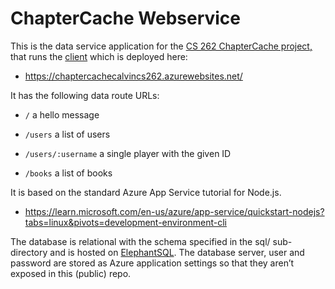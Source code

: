 # ChapterCache Webservice

This is the data service application for the [CS 262 ChapterCache project,](https://github.com/calvin-cs262-fall2023-teamG/Project) that runs the [client](https://github.com/calvin-cs262-fall2023-teamG/Client) which is deployed here:

- https://chaptercachecalvincs262.azurewebsites.net/

It has the following data route URLs:

- `/` a hello message

- `/users` a list of users

- `/users/:username` a single player with the given ID

- `/books` a list of books

It is based on the standard Azure App Service tutorial for Node.js.

- https://learn.microsoft.com/en-us/azure/app-service/quickstart-nodejs?tabs=linux&pivots=development-environment-cli

The database is relational with the schema specified in the sql/ sub-directory and is hosted on [ElephantSQL](https://www.elephantsql.com/). The database server, user and password are stored as Azure application settings so that they aren’t exposed in this (public) repo.

